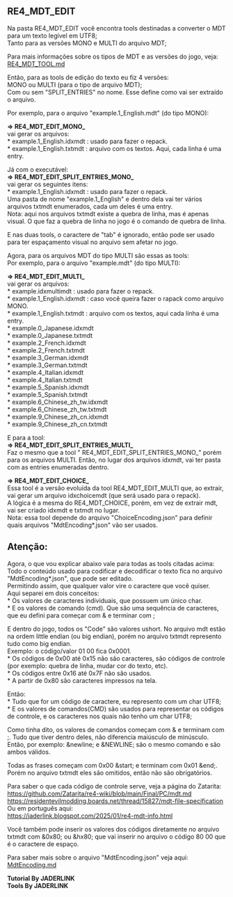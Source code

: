 ## RE4_MDT_EDIT

Na pasta RE4_MDT_EDIT você encontra tools destinadas a converter o MDT para um texto legível em UTF8;
<br>Tanto para as versões MONO e MULTI do arquivo MDT;

Para mais informações sobre os tipos de MDT e as versões do jogo, veja:
<br>[RE4_MDT_TOOL.md](https://github.com/JADERLINK/RE4-MDT-TOOL/blob/main/RE4_MDT_TOOL.md)

Então, para as tools de edição do texto eu fiz 4 versões:
<br> MONO ou MULTI (para o tipo de arquivo MDT);
<br> Com ou sem "SPLIT_ENTRIES" no nome. Esse define como vai ser extraído o arquivo.

Por exemplo, para o arquivo "example.1_English.mdt" (do tipo MONO):

**=> RE4_MDT_EDIT_MONO_**
<br>vai gerar os arquivos:
<br>* example.1_English.idxmdt : usado para fazer o repack.
<br>* example.1_English.txtmdt : arquivo com os textos. Aqui, cada linha é uma entry.

Já com o executável:
<br>**=> RE4_MDT_EDIT_SPLIT_ENTRIES_MONO_**
<br>vai gerar os seguintes itens:
<br>* example.1_English.idxmdt : usado para fazer o repack.
<br>Uma pasta de nome "example.1_English" e dentro dela vai ter vários arquivos txtmdt enumerados, cada um deles é uma entry.
<br>Nota: aqui nos arquivos txtmdt existe a quebra de linha, mas é apenas visual. O que faz a quebra de linha no jogo é o comando de quebra de linha.

E nas duas tools, o caractere de "tab" é ignorado, então pode ser usado para ter espaçamento visual no arquivo sem afetar no jogo.

Agora, para os arquivos MDT do tipo MULTI são essas as tools:
<br>Por exemplo, para o arquivo "example.mdt" (do tipo MULTI):

**=> RE4_MDT_EDIT_MULTI_**
<br>vai gerar os arquivos:
<br>* example.idxmultimdt : usado para fazer o repack.
<br>* example.1_English.idxmdt : caso você queira fazer o rapack como arquivo MONO.
<br>* example.1_English.txtmdt : arquivo com os textos, aqui cada linha é uma entry.
<br>* example.0_Japanese.idxmdt
<br>* example.0_Japanese.txtmdt
<br>* example.2_French.idxmdt
<br>* example.2_French.txtmdt
<br>* example.3_German.idxmdt
<br>* example.3_German.txtmdt
<br>* example.4_Italian.idxmdt
<br>* example.4_Italian.txtmdt
<br>* example.5_Spanish.idxmdt
<br>* example.5_Spanish.txtmdt
<br>* example.6_Chinese_zh_tw.idxmdt
<br>* example.6_Chinese_zh_tw.txtmdt
<br>* example.9_Chinese_zh_cn.idxmdt
<br>* example.9_Chinese_zh_cn.txtmdt

E para a tool:
<br>**=> RE4_MDT_EDIT_SPLIT_ENTRIES_MULTI_**
<br> Faz o mesmo que a tool " RE4_MDT_EDIT_SPLIT_ENTRIES_MONO_" porém para os arquivos MULTI. Então, no lugar dos arquivos idxmdt, vai ter pasta com as entries enumeradas dentro.

**=> RE4_MDT_EDIT_CHOICE_**
<br> Essa tool é a versão evoluída da tool RE4_MDT_EDIT_MULTI que, ao extrair, vai gerar um arquivo idxchoicemdt (que será usado para o repack).
<br> A lógica é a mesma do RE4_MDT_CHOICE, porém, em vez de extrair mdt, vai ser criado idxmdt e txtmdt no lugar.
<br>Nota: essa tool depende do arquivo "ChoiceEncoding.json" para definir quais arquivos "MdtEncoding*.json" vão ser usados.

## Atenção:
Agora, o que vou explicar abaixo vale para todas as tools citadas acima:
<br>Todo o conteúdo usado para codificar e decodificar o texto fica no arquivo "MdtEncoding*.json", que pode ser editado.
<br>Permitindo assim, que qualquer valor vire o caractere que você quiser.
<br>Aqui separei em dois conceitos:
<br>* Os valores de caracteres individuais, que possuem um único char.
<br>* E os valores de comando (cmd). Que são uma sequência de caracteres, que eu defini para começar com & e terminar com ;

E dentro do jogo, todos os "Code" são valores ushort. No arquivo mdt estão na ordem little endian (ou big endian), porém no arquivo txtmdt represento tudo como big endian.
<br>Exemplo: o código/valor 01 00 fica 0x0001.
<br>* Os códigos de 0x00 até 0x15 não são caracteres, são códigos de controle (por exemplo: quebra de linha, mudar cor do texto, etc).
<br>* Os códigos entre 0x16 até 0x7F não são usados.
<br>* A partir de 0x80 são caracteres impressos na tela.

Então:
<br>* Tudo que for um código de caractere, eu represento com um char UTF8;
<br>* E os valores de comandos(CMD) são usados para representar os códigos de controle, e os caracteres nos quais não tenho um char UTF8;

Como tinha dito, os valores de comandos começam com & e terminam com ;. Tudo que tiver dentro deles, não diferencia maiúsculo de minúsculo.
<br>Então, por exemplo: &newline; e &NEWLINE; são o mesmo comando e são ambos válidos.

Todas as frases começam com 0x00 &start; e terminam com 0x01 &end;. Porém no arquivo txtmdt eles são omitidos, então não são obrigatórios.

Para saber o que cada código de controle serve, veja a página do Zatarita:
<br>https://github.com/Zatarita/re4-wiki/blob/main/Final/PC/mdt.md
<br>https://residentevilmodding.boards.net/thread/15827/mdt-file-specification
<br> Ou em português aqui:
<br>https://jaderlink.blogspot.com/2025/01/re4-mdt-info.html

Você também pode inserir os valores dos códigos diretamente no arquivo txtmdt com &0x80; ou &hx80; que vai inserir no arquivo o código 80 00 que é o caractere de espaço.

Para saber mais sobre o arquivo "MdtEncoding.json" veja aqui:
<br>[MdtEncoding.md](https://github.com/JADERLINK/RE4-MDT-TOOL/blob/main/MdtEncoding.md)

**Tutorial By JADERLINK**
<br>**Tools By JADERLINK**
